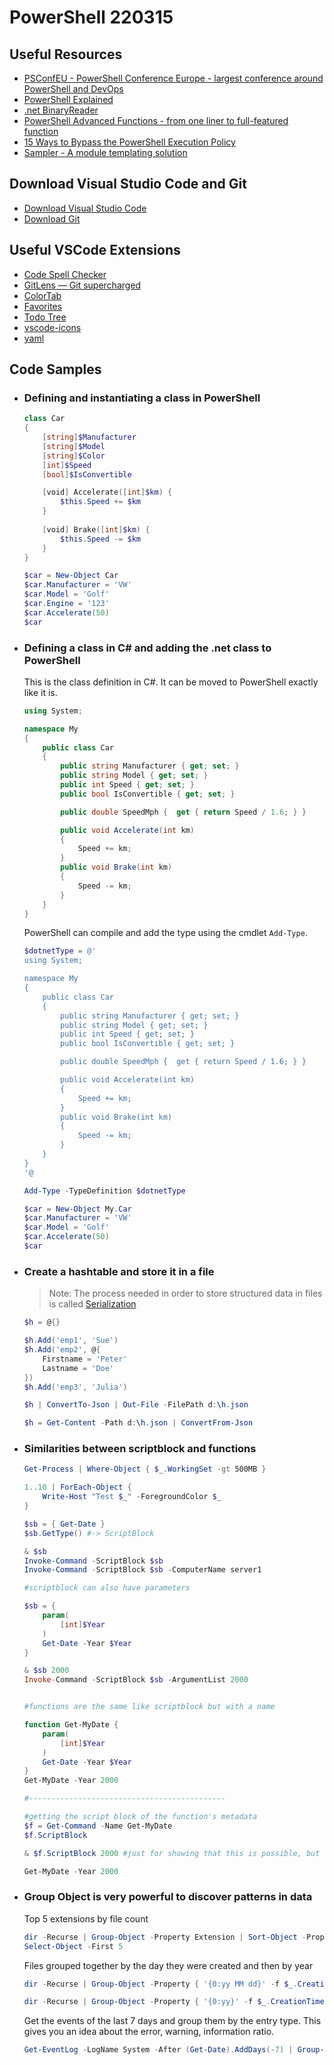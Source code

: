 # PowerShell 220315

## Useful Resources

- [PSConfEU - PowerShell Conference Europe - largest conference around PowerShell and DevOps](https://psconf.eu/)
- [PowerShell Explained](https://powershellexplained.com/)
- [.net BinaryReader](https://docs.microsoft.com/en-us/dotnet/api/system.io.binaryreader?view=net-6.0)
- [PowerShell Advanced Functions - from one liner to full-featured function](https://github.com/raandree/PowerShellTraining)
- [15 Ways to Bypass the PowerShell Execution Policy](https://www.netspi.com/blog/technical/network-penetration-testing/15-ways-to-bypass-the-powershell-execution-policy)
- [Sampler - A module templating solution](https://github.com/gaelcolas/Sampler)

## Download Visual Studio Code and Git

- [Download Visual Studio Code](https://code.visualstudio.com/download)
- [Download Git](https://git-scm.com/downloads)

## Useful VSCode Extensions
- [Code Spell Checker](https://marketplace.visualstudio.com/items?itemName=streetsidesoftware.code-spell-checker)
- [GitLens — Git supercharged](https://marketplace.visualstudio.com/items?itemName=eamodio.gitlens)
- [ColorTab](https://marketplace.visualstudio.com/items?itemName=orepor.color-tabs-vscode-ext)
- [Favorites](https://marketplace.visualstudio.com/items?itemName=howardzuo.vscode-favorites)
- [Todo Tree](https://marketplace.visualstudio.com/items?itemName=Shiesh.todo-tree)
- [vscode-icons](https://marketplace.visualstudio.com/items?itemName=vscode-icons-team.vscode-icons)
- [yaml](https://marketplace.visualstudio.com/items?itemName=redhat.vscode-yaml)






## Code Samples

- ### Defining and instantiating a class in PowerShell

    ```powershell
    class Car
    {
        [string]$Manufacturer
        [string]$Model
        [string]$Color
        [int]$Speed
        [bool]$IsConvertible
    
        [void] Accelerate([int]$km) {
            $this.Speed += $km
        }
        
        [void] Brake([int]$km) {
            $this.Speed -= $km
        } 
    }

    $car = New-Object Car
    $car.Manufacturer = 'VW'
    $car.Model = 'Golf'
    $car.Engine = '123'
    $car.Accelerate(50)
    $car
    ```

- ### Defining a class in C# and adding the .net class to PowerShell

    This is the class definition in C#. It can be moved to PowerShell exactly like it is.

    ```csharp
    using System;

    namespace My
    {
        public class Car
        {
            public string Manufacturer { get; set; }
            public string Model { get; set; }
            public int Speed { get; set; }
            public bool IsConvertible { get; set; }

            public double SpeedMph {  get { return Speed / 1.6; } }        

            public void Accelerate(int km)
            {
                Speed += km;
            }
            public void Brake(int km)
            {
                Speed -= km;
            }
        }
    }
    ```

    PowerShell can compile and add the type using the cmdlet `Add-Type`.

    ```powershell
    $dotnetType = @'
    using System;

    namespace My
    {
        public class Car
        {
            public string Manufacturer { get; set; }
            public string Model { get; set; }
            public int Speed { get; set; }
            public bool IsConvertible { get; set; }

            public double SpeedMph {  get { return Speed / 1.6; } }        

            public void Accelerate(int km)
            {
                Speed += km;
            }
            public void Brake(int km)
            {
                Speed -= km;
            }
        }
    }
    '@

    Add-Type -TypeDefinition $dotnetType

    $car = New-Object My.Car
    $car.Manufacturer = 'VW'
    $car.Model = 'Golf'
    $car.Accelerate(50)
    $car
    ```

- ### Create a hashtable and store it in a file

    > Note: The process needed in order to  store structured data in files is called [Serialization](https://en.wikipedia.org/wiki/Serialization)

    ```powershell
    $h = @{}

    $h.Add('emp1', 'Sue')
    $h.Add('emp2', @{
        Firstname = 'Peter'
        Lastname = 'Doe'
    })
    $h.Add('emp3', 'Julia')

    $h | ConvertTo-Json | Out-File -FilePath d:\h.json

    $h = Get-Content -Path d:\h.json | ConvertFrom-Json
    ```

- ### Similarities between scriptblock and functions

    ```powershell
    Get-Process | Where-Object { $_.WorkingSet -gt 500MB }

    1..10 | ForEach-Object {
        Write-Host "Test $_" -ForegroundColor $_
    }

    $sb = { Get-Date }
    $sb.GetType() #-> ScriptBlock

    & $sb
    Invoke-Command -ScriptBlock $sb
    Invoke-Command -ScriptBlock $sb -ComputerName server1

    #scriptblock can also have parameters

    $sb = {
        param(
            [int]$Year
        )
        Get-Date -Year $Year
    }

    & $sb 2000
    Invoke-Command -ScriptBlock $sb -ArgumentList 2000


    #functions are the same like scriptblock but with a name

    function Get-MyDate {
        param(
            [int]$Year
        )
        Get-Date -Year $Year
    }
    Get-MyDate -Year 2000

    #--------------------------------------------

    #getting the script block of the function's metadata
    $f = Get-Command -Name Get-MyDate
    $f.ScriptBlock

    & $f.ScriptBlock 2000 #just for showing that this is possible, but it is not adviced

    Get-MyDate -Year 2000
    ```

- ### Group Object is very powerful to discover patterns in data

    Top 5 extensions by file count

    ```powershell
    dir -Recurse | Group-Object -Property Extension | Sort-Object -Property Count -Descending | 
    Select-Object -First 5
    ```

    Files grouped together by the day they were created and then by year

    ```powershell
    dir -Recurse | Group-Object -Property { '{0:yy MM dd}' -f $_.CreationTime } | Sort-Object -Property Name -Descending

    dir -Recurse | Group-Object -Property { '{0:yy}' -f $_.CreationTime } | Sort-Object -Property Name -Descending
    ```

    Get the events of the last 7 days and group them by the entry type. This gives you an idea about the error, warning, information ratio.

    ```powershell
    Get-EventLog -LogName System -After (Get-Date).AddDays(-7) | Group-Object -Property EntryType
    ```

